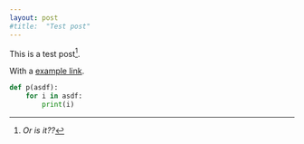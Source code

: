 ```yaml
---
layout: post
#title:  "Test post"
---
```


This is a test post[^1].

With a [example link](//).


``` python
def p(asdf):
    for i in asdf:
        print(i)
```

[^1]: _Or is it??_
